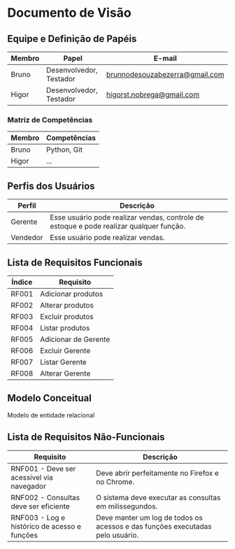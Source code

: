 # Documento de Visão

## Equipe e Definição de Papéis

Membro      | Papel     | E-mail
------------|-----------|-------
Bruno       | Desenvolvedor, Testador | brunnodesouzabezerra@gmail.com
Higor       | Desenvolvedor, Testador | higorst.nobrega@gmail.com

### Matriz de Competências

Membro      | Competências
------------|-------------
Bruno       | Python, Git
Higor       | ...

## Perfis dos Usuários

Perfil      | Descrição
------------|----------
Gerente     | Esse usuário pode realizar vendas, controle de estoque e pode realizar qualquer função.
Vendedor    | Esse usuário pode realizar vendas.

## Lista de Requisitos Funcionais

Índice      | Requisito
------------|----------
RF001       | Adicionar produtos
RF002       | Alterar produtos
RF003       | Excluir produtos
RF004       | Listar produtos
RF005       | Adicionar de Gerente
RF006       | Excluir Gerente
RF007       | Listar Gerente
RF008       | Alterar Gerente

## Modelo Conceitual

Modelo de entidade relacional

## Lista de Requisitos Não-Funcionais

Requisito       | Descrição
----------------|----------
RNF001 - Deve ser acessível via navegador | Deve abrir perfeitamente no Firefox e no Chrome.
RNF002 - Consultas deve ser eficiente | O sistema deve executar as consultas em milissegundos.
RNF003 - Log e histórico de acesso e funções | Deve manter um log de todos os acessos e das funções executadas pelo usuário.
